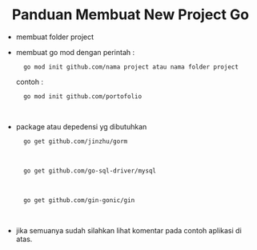 <center>
    <h1>Panduan Membuat New Project Go</h1>
</center>

- membuat folder project

- membuat go mod dengan perintah :
  <br>
  
        go mod init github.com/nama project atau nama folder project
  
    contoh :
  <br>
  
        go mod init github.com/portofolio
    
  <br>
- package atau depedensi yg dibutuhkan
  <br>
    
        go get github.com/jinzhu/gorm

  <br>
    
        go get github.com/go-sql-driver/mysql
   
    
  <br>
    
        go get github.com/gin-gonic/gin
        
  <br>

- jika semuanya sudah silahkan lihat komentar pada contoh aplikasi di atas.
